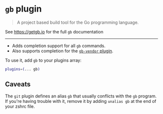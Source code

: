 # `gb` plugin

> A project based build tool for the Go programming language.

See https://getgb.io for the full `gb` documentation

* * * *

- Adds completion support for all `gb` commands.
- Also supports completion for the [`gb-vendor` plugin](https://godoc.org/github.com/constabulary/gb/cmd/gb-vendor).

To use it, add `gb` to your plugins array:

```sh
plugins=(... gb)
```

## Caveats

The `git` plugin defines an alias `gb` that usually conflicts with the `gb` program. If you're having trouble with it,
remove it by adding `unalias gb` at the end of your zshrc file.
